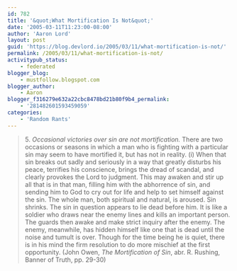 ```yaml
---
id: 782
title: '&quot;What Mortification Is Not&quot;'
date: '2005-03-11T11:23:00-08:00'
author: 'Aaron Lord'
layout: post
guid: 'https://blog.devlord.io/2005/03/11/what-mortification-is-not/'
permalink: /2005/03/11/what-mortification-is-not/
activitypub_status:
    - federated
blogger_blog:
    - mustfollow.blogspot.com
blogger_author:
    - Aaron
blogger_f316279e632a22cbc8478bd21b80f9b4_permalink:
    - '281482601593459059'
categories:
    - 'Random Rants'
---
```


<blockquote>5. <i>Occasional victories over sin are not mortification.</i>  There are two occasions or seasons in which a man who is fighting with a particular sin may seem to have mortified it, but has not in reality.  (i) When that sin breaks out sadly and seriously in a way that greatly disturbs his peace, terrifies his conscience, brings the dread of scandal, and clearly provokes the Lord to judgment.  This may awaken and stir up all that is in that man, filling him with the abhorrence of sin, and sending him to God to cry out for life and help to set himself against the sin.  The whole man, both spiritual and natural, is aroused.  Sin shrinks.  The sin in question appears to lie dead before him.  It is like a soldier who draws near the enemy lines and kills an important person.  The guards then awake and make strict inquiry after the enemy.  The enemy, meanwhile, has hidden himself like one that is dead until the noise and tumult is over.  Though for the time being he is quiet, there is in his mind the firm resolution to do more mischief at the first opportunity.  (John Owen, <i>The Mortification of Sin</i>, abr. R. Rushing, Banner of Truth, pp. 29-30)</blockquote>